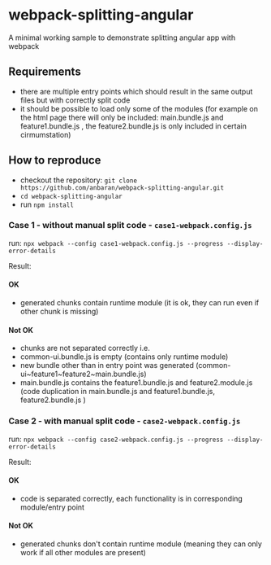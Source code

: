 # webpack-splitting-angular
A minimal working sample to demonstrate splitting angular app with webpack

## Requirements
- there are multiple entry points which should result in the same output files but with correctly split code 
- it should be possible to load only some of the modules (for example on the html page there will only be included: main.bundle.js and feature1.bundle.js , the feature2.bundle.js is only included in certain cirmumstation)

## How to reproduce

- checkout the repository: `git clone https://github.com/anbaran/webpack-splitting-angular.git`
- `cd webpack-splitting-angular`
- run `npm install`

### Case 1 - without manual split code - `case1-webpack.config.js`

run: `npx webpack --config case1-webpack.config.js --progress --display-error-details`

Result:
#### OK 
- generated chunks contain runtime module (it is ok, they can run even if other chunk is missing)
#### Not OK
- chunks are not separated correctly i.e. 
- common-ui.bundle.js is empty (contains only runtime module)
- new bundle other than in entry point was generated (common-ui~feature1~feature2~main.bundle.js)
- main.bundle.js contains the feature1.bundle.js and feature2.module.js (code duplication in main.bundle.js and feature1.bundle.js, feature2.bundle.js )

### Case 2 - with manual split code - `case2-webpack.config.js`

run: `npx webpack --config case2-webpack.config.js --progress --display-error-details`

Result: 
#### OK 
- code is separated correctly, each functionality is in corresponding module/entry point
#### Not OK
- generated chunks don't contain runtime module (meaning they can only work if all other modules are present)
